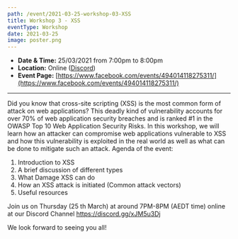 ```yaml
---
path: /event/2021-03-25-workshop-03-XSS
title: Workshop 3 - XSS
eventType: Workshop
date: 2021-03-25
image: poster.png
---
```


- **Date & Time:** 25/03/2021 from 7:00pm to 8:00pm
- **Location:** Online ([Discord](https://discord.gg/JmXrDF7))
- **Event Page:** [https://www.facebook.com/events/494014118275311/](https://www.facebook.com/events/494014118275311/)

---

Did you know that cross-site scripting (XSS) is the most common form of attack on web applications?
This deadly kind of vulnerability accounts for over 70% of web application security breaches and is ranked #1 in the OWASP Top 10 Web Application Security Risks. In this workshop, we will learn how an attacker can compromise web applications vulnerable to XSS and how this vulnerability is exploited in the real world as well as what can be done to mitigate such an attack.
Agenda of the event:
1. Introduction to XSS
2. A brief discussion of different types
3. What Damage XSS can do
4. How an XSS attack is initiated
(Common attack vectors)
5. Useful resources

Join us on Thursday (25 th March) at around 7PM-8PM (AEDT time) online at our Discord Channel https://discord.gg/xJM5u3Dj

We look forward to seeing you all!